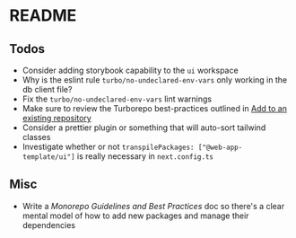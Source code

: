 # README

## Todos

- Consider adding storybook capability to the `ui` workspace
- Why is the eslint rule `turbo/no-undeclared-env-vars` only working in the db client file?
- Fix the `turbo/no-undeclared-env-vars` lint warnings
- Make sure to review the Turborepo best-practices outlined in [Add to an existing repository](https://turborepo.com/docs/getting-started/add-to-existing-repository#add-a-turbojson-file)
- Consider a prettier plugin or something that will auto-sort tailwind classes
- Investigate whether or not `transpilePackages: ["@web-app-template/ui"]` is really necessary in `next.config.ts`

## Misc

- Write a _Monorepo Guidelines and Best Practices_ doc so there's a clear mental model of how to add new packages and manage their dependencies
